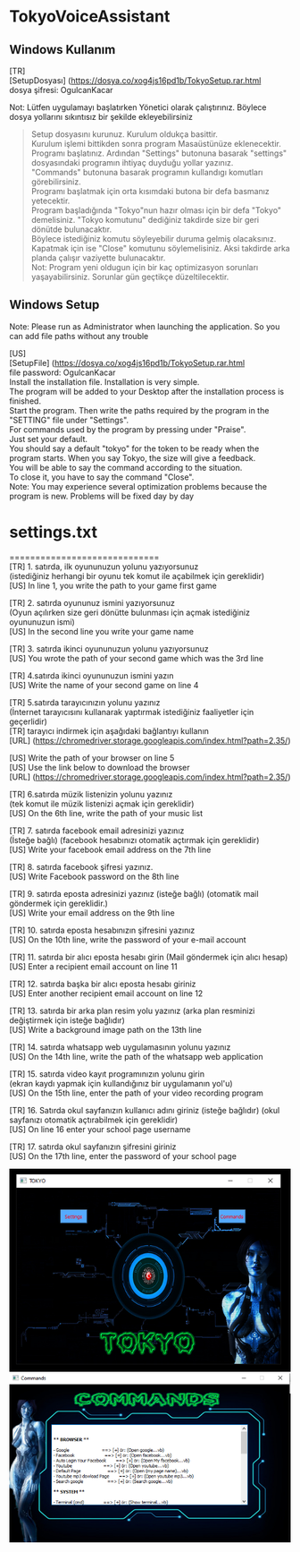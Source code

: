 # TokyoVoiceAssistant

## Windows Kullanım
[TR] <br/>
[SetupDosyası] (https://dosya.co/xog4js16pd1b/TokyoSetup.rar.html<br/>
dosya şifresi: OgulcanKacar
<br/>

Not: Lütfen uygulamayı başlatırken Yönetici olarak çalıştırınız. Böylece dosya yollarını sıkıntısız bir şekilde ekleyebilirsiniz

>Setup dosyasını kurunuz. Kurulum oldukça basittir.<br/>
Kurulum işlemi bittikden sonra program Masaüstünüze eklenecektir.<br/>
Programı başlatınız. Ardından "Settings" butonuna basarak "settings" dosyasındaki programın ihtiyaç duyduğu yollar yazınız.<br/>
"Commands" butonuna basarak programın kullandıgı komutları görebilirsiniz.<br/>
Programı başlatmak için orta kısımdaki butona bir defa basmanız yetecektir.<br/>
Program başladığında "Tokyo"nun hazır olması için bir defa "Tokyo" demelisiniz. "Tokyo komutunu" dediğiniz takdirde size bir geri dönütde bulunacaktır.<br/>
Böylece istediğiniz komutu söyleyebilir duruma gelmiş olacaksınız.<br/>
Kapatmak için ise "Close" komutunu söylemelisiniz. Aksi takdirde arka planda çalışır vaziyette bulunacaktır.<br/>
Not: Program yeni oldugun için bir kaç optimizasyon sorunları yaşayabilirsiniz. Sorunlar gün geçtikçe düzeltilecektir.<br/>


## Windows Setup

Note: Please run as Administrator when launching the application. So you can add file paths without any trouble

[US]<br/>
[SetupFile] (https://dosya.co/xog4js16pd1b/TokyoSetup.rar.html<br/>
file password: OgulcanKacar
<br/>
Install the installation file. Installation is very simple. <br/>
The program will be added to your Desktop after the installation process is finished. <br/>
Start the program. Then write the paths required by the program in the "SETTING" file under "Settings". <br/>
For commands used by the program by pressing under "Praise". <br/>
Just set your default. <br/>
You should say a default "tokyo" for the token to be ready when the program starts. When you say Tokyo, the size will give a feedback. <br/>
You will be able to say the command according to the situation. <br/>
To close it, you have to say the command "Close". <br/>
Note: You may experience several optimization problems because the program is new. Problems will be fixed day by day




# settings.txt<br/>
=============================<br/>
[TR] 1. satırda, ilk oyununuzun yolunu yazıyorsunuz<br/> (istediğiniz herhangi bir oyunu tek komut ile açabilmek için gereklidir)<br/>
[US] In line 1, you write the path to your game first game<br/>

[TR] 2. satırda oyununuz ismini yazıyorsunuz<br/> (Oyun açılırken size geri dönütte bulunması için açmak istediğiniz oyununuzun ismi)<br/>
[US] In the second line you write your game name<br/>

[TR] 3. satırda ikinci oyununuzun yolunu yazıyorsunuz<br/>
[US] You wrote the path of your second game which was the 3rd line<br/>

[TR] 4.satırda ikinci oyununuzun ismini yazın<br/>
[US] Write the name of your second game on line 4<br/>

[TR] 5.satırda tarayıcınızın yolunu yazınız<br/>    (İnternet tarayıcısını kullanarak yaptırmak istediğiniz faaliyetler için geçerlidir)<br/>
[TR] tarayıcı indirmek için aşağıdaki bağlantıyı kullanın<br/>
[URL] (https://chromedriver.storage.googleapis.com/index.html?path=2.35/)<br/>

[US] Write the path of your browser on line 5<br/>
[US] Use the link below to download the browser<br/>
[URL] (https://chromedriver.storage.googleapis.com/index.html?path=2.35/)<br/>

[TR] 6.satırda müzik listenizin yolunu yazınız<br/>   (tek komut ile müzik listenizi açmak için gereklidir)<br/>
[US] On the 6th line, write the path of your music list<br/>

[TR] 7. satırda facebook email adresinizi yazınız<br/>  (İsteğe bağlı) (facebook hesabınızı otomatik açtırmak için gereklidir) <br/>
[US] Write your facebook email address on the 7th line<br/>

[TR] 8. satırda facebook şifresi yazınız. <br/>
[US] Write Facebook password on the 8th line<br/>

[TR] 9. satırda eposta adresinizi yazınız (isteğe bağlı) (otomatik mail göndermek için gereklidir.)<br/>
[US] Write your email address on the 9th line<br/>

[TR] 10. satırda eposta hesabınızın şifresini yazınız<br/>
[US] On the 10th line, write the password of your e-mail account<br/>

[TR] 11. satırda bir alıcı eposta hesabı girin (Mail göndermek için alıcı hesap)<br/>
[US] Enter a recipient email account on line 11<br/>

[TR] 12. satırda başka bir alıcı eposta hesabı giriniz<br/>
[US] Enter another recipient email account on line 12<br/>

[TR] 13. satırda bir arka plan resim yolu yazınız (arka plan resminizi değiştirmek için isteğe bağlıdır) <br/>
[US] Write a background image path on the 13th line<br/>

[TR] 14. satırda whatsapp web uygulamasının yolunu yazınız<br/>
[US] On the 14th line, write the path of the whatsapp web application<br/>

[TR] 15. satırda video kayıt programınızın yolunu girin<br/>  (ekran kaydı yapmak için kullandığınız bir uygulamanın yol'u)<br/>
[US] On the 15th line, enter the path of your video recording program<br/>

[TR] 16. Satırda okul sayfanızın kullanıcı adını giriniz (isteğe bağlıdır) (okul sayfanızı otomatik açtırabilmek için gereklidir)<br/>
[US] On line 16 enter your school page username<br/>

[TR] 17. satırda okul sayfanızın şifresini giriniz<br/>
[US] On the 17th line, enter the password of your school page<br/>

![MainMenu](https://github.com/OgulcanKacarr/TokyoVoiceAssistant/blob/master/SetupUrl/MainMenu.png)
![CommandsMenu](https://github.com/OgulcanKacarr/TokyoVoiceAssistant/blob/master/SetupUrl/CommandMenu.png)
